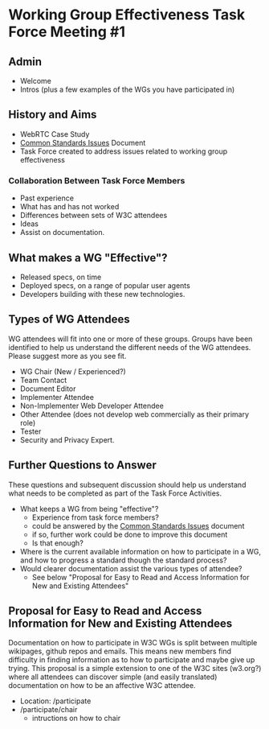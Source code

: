 # Working Group Effectiveness Task Force Meeting #1

## Admin
* Welcome
* Intros (plus a few examples of the WGs you have participated in)

## History and Aims
* WebRTC Case Study
* [Common Standards Issues](https://github.com/w3c/wg-effectiveness/blob/master/CSI.md) Document
* Task Force created to address issues related to working group effectiveness

### Collaboration Between Task Force Members
* Past experience
* What has and has not worked
* Differences between sets of W3C attendees 
* Ideas
* Assist on documentation.

## What makes a WG "Effective"?
* Released specs, on time
* Deployed specs, on a range of popular user agents
* Developers building with these new technologies.

## Types of WG Attendees
WG attendees will fit into one or more of these groups. Groups have been identified to help us understand the different needs of the WG attendees. Please suggest more as you see fit.

* WG Chair (New / Experienced?)
* Team Contact
* Document Editor
* Implementer Attendee
* Non-Implementer Web Developer Attendee
* Other Attendee (does not develop web commercially as their primary role)
* Tester
* Security and Privacy Expert.

## Further Questions to Answer
These questions and subsequent discussion should help us understand what needs to be completed as part of the Task Force Activities. 

* What keeps a WG from being "effective"?
  * Experience from task force members?
  * could be answered by the [Common Standards Issues](https://github.com/w3c/wg-effectiveness/blob/master/CSI.md) document
  * if so, further work could be done to improve this document
  * Is that enough?
* Where is the current available information on how to participate in a WG, and how to progress a standard though the standard process?
* Would clearer documentation assist the various types of attendee?
  * See below "Proposal for Easy to Read and Access Information for New and Existing Attendees"

## Proposal for Easy to Read and Access Information for New and Existing Attendees
Documentation on how to participate in W3C WGs is split between multiple wikipages, github repos and emails. This means new members find difficulty in finding information as to how to participate and maybe give up trying. This proposal is a simple extension to one of the W3C sites (w3.org?) where all attendees can discover simple (and easily translated) documentation on how to be an affective W3C attendee.

* Location: /participate
* /participate/chair
  * intructions on how to chair 






